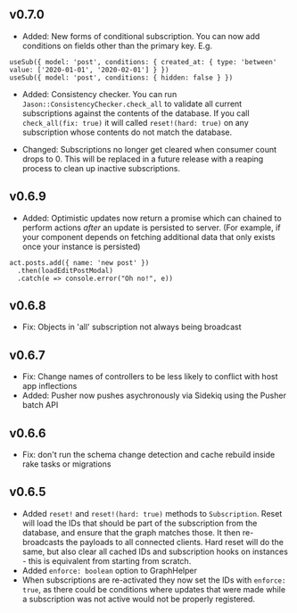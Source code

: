## v0.7.0
- Added: New forms of conditional subscription. You can now add conditions on fields other than the primary key.
E.g.
```
useSub({ model: 'post', conditions: { created_at: { type: 'between' value: ['2020-01-01', '2020-02-01'] } })
useSub({ model: 'post', conditions: { hidden: false } })
```

- Added: Consistency checker. You can run `Jason::ConsistencyChecker.check_all` to validate all current subscriptions against the contents of the database. If you call `check_all(fix: true)` it will called `reset!(hard: true)` on any subscription whose contents do not match the database.

- Changed: Subscriptions no longer get cleared when consumer count drops to 0. This will be replaced in a future release with a reaping process to clean up inactive subscriptions.

## v0.6.9
- Added: Optimistic updates now return a promise which can chained to perform actions _after_ an update is persisted to server. (For example, if your component depends on fetching additional data that only exists once your instance is persisted)
```
act.posts.add({ name: 'new post' })
  .then(loadEditPostModal)
  .catch(e => console.error("Oh no!", e))
```

## v0.6.8
- Fix: Objects in 'all' subscription not always being broadcast

## v0.6.7
- Fix: Change names of controllers to be less likely to conflict with host app inflections
- Added: Pusher now pushes asychronously via Sidekiq using the Pusher batch API

## v0.6.6
- Fix: don't run the schema change detection and cache rebuild inside rake tasks or migrations

## v0.6.5
- Added `reset!` and `reset!(hard: true)` methods to `Subscription`. Reset will load the IDs that should be part of the subscription from the database, and ensure that the graph matches those. It then re-broadcasts the payloads to all connected clients. Hard reset will do the same, but also clear all cached IDs and subscription hooks on instances - this is equivalent from starting from scratch.
- Added `enforce: boolean` option to GraphHelper
- When subscriptions are re-activated they now set the IDs with `enforce: true`, as there could be conditions where updates that were made while a subscription was not active would not be properly registered.